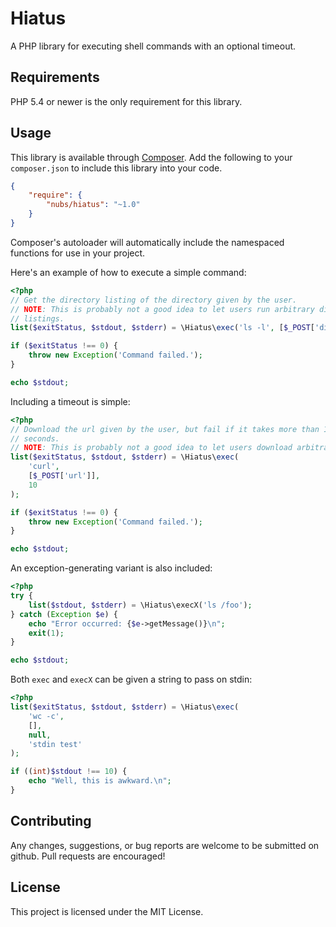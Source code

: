 # Hiatus
A PHP library for executing shell commands with an optional timeout.

## Requirements
PHP 5.4 or newer is the only requirement for this library.

## Usage
This library is available through [Composer](http://getcomposer.org).  Add the
following to your `composer.json` to include this library into your code.
```json
{
    "require": {
        "nubs/hiatus": "~1.0"
    }
}
```

Composer's autoloader will automatically include the namespaced functions for
use in your project.

Here's an example of how to execute a simple command:
```php
<?php
// Get the directory listing of the directory given by the user.
// NOTE: This is probably not a good idea to let users run arbitrary directory
// listings.
list($exitStatus, $stdout, $stderr) = \Hiatus\exec('ls -l', [$_POST['dir']]);

if ($exitStatus !== 0) {
    throw new Exception('Command failed.');
}

echo $stdout;
```

Including a timeout is simple:
```php
<?php
// Download the url given by the user, but fail if it takes more than 10
// seconds.
// NOTE: This is probably not a good idea to let users download arbitrary urls.
list($exitStatus, $stdout, $stderr) = \Hiatus\exec(
    'curl',
    [$_POST['url']],
    10
);

if ($exitStatus !== 0) {
    throw new Exception('Command failed.');
}

echo $stdout;
```

An exception-generating variant is also included:
```php
<?php
try {
    list($stdout, $stderr) = \Hiatus\execX('ls /foo');
} catch (Exception $e) {
    echo "Error occurred: {$e->getMessage()}\n";
    exit(1);
}

echo $stdout;
```

Both `exec` and `execX` can be given a string to pass on stdin:
```php
<?php
list($exitStatus, $stdout, $stderr) = \Hiatus\exec(
    'wc -c',
    [],
    null,
    'stdin test'
);

if ((int)$stdout !== 10) {
    echo "Well, this is awkward.\n";
}
```

## Contributing
Any changes, suggestions, or bug reports are welcome to be submitted on github.
Pull requests are encouraged!

## License
This project is licensed under the MIT License.
